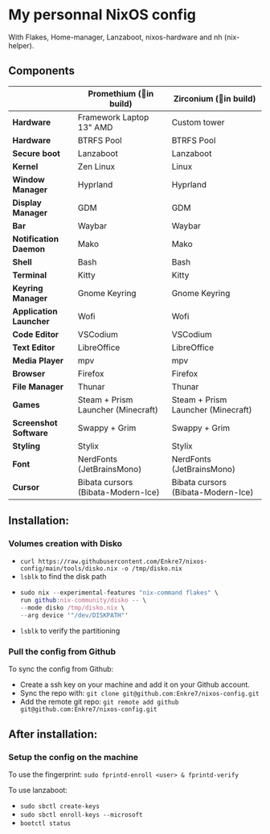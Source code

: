 # My personnal NixOS config
With Flakes, Home-manager, Lanzaboot, nixos-hardware and nh (nix-helper).

## Components
|                          | Promethium (🚧in build)            | Zirconium (🚧in build)            |
|--------------------------|------------------------------------|------------------------------------|
| **Hardware**             | Framework Laptop 13" AMD           | Custom tower                       |
| **Hardware**             | BTRFS Pool                         | BTRFS Pool                         |
| **Secure boot**          | Lanzaboot                          | Lanzaboot                          |
| **Kernel**               | Zen Linux                          | Linux                              |
| **Window Manager**       | Hyprland                           | Hyprland                           |
| **Display Manager**      | GDM                                | GDM                                |
| **Bar**                  | Waybar                             | Waybar                             |
| **Notification Daemon**  | Mako                               | Mako                               |
| **Shell**                | Bash                               | Bash                               |
| **Terminal**             | Kitty                              | Kitty                              |
| **Keyring Manager**      | Gnome Keyring                      | Gnome Keyring                      |
| **Application Launcher** | Wofi                               | Wofi                               |
| **Code Editor**          | VSCodium                           | VSCodium                           |
| **Text Editor**          | LibreOffice                        | LibreOffice                        |
| **Media Player**         | mpv                                | mpv                                |
| **Browser**              | Firefox                            | Firefox                            |
| **File Manager**         | Thunar                             | Thunar                             |
| **Games**                | Steam + Prism Launcher (Minecraft) | Steam + Prism Launcher (Minecraft) |
| **Screenshot Software**  | Swappy + Grim                      | Swappy + Grim                      |
| **Styling**              | Stylix                             | Stylix                             |
| **Font**                 | NerdFonts (JetBrainsMono)          | NerdFonts (JetBrainsMono)          |
| **Cursor**               | Bibata cursors (Bibata-Modern-Ice) | Bibata cursors (Bibata-Modern-Ice) |

## Installation:
### Volumes creation with Disko
- ```curl https://raw.githubusercontent.com/Enkre7/nixos-config/main/tools/disko.nix -o /tmp/disko.nix```
- ```lsblk``` to find the disk path
- ```nix
  sudo nix --experimental-features "nix-command flakes" \
  run github:nix-community/disko -- \
  --mode disko /tmp/disko.nix \
  --arg device '"/dev/DISKPATH"'
  ```
- ```lsblk``` to verify the partitioning

### Pull the config from Github
To sync the config from Github:
- Create a ssh key on your machine and add it on your Github account.
- Sync the repo with: ```git clone git@github.com:Enkre7/nixos-config.git```
- Add the remote git repo: ```git remote add github git@github.com:Enkre7/nixos-config.git```

## After installation:
### Setup the config on the machine
To use the fingerprint: ```sudo fprintd-enroll <user> & fprintd-verify```

To use lanzaboot: 
  - ```sudo sbctl create-keys```
  - ```sudo sbctl enroll-keys --microsoft```
  -  ```bootctl status```

